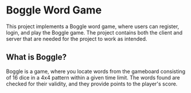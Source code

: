 # Boggle Word Game

This project implements a Boggle word game, where users can register, login, and play the Boggle game. The project contains both the client and server that are needed for the project to work as intended.

## What is Boggle?

Boggle is a game, where you locate words from the gameboard consisting of 16 dice in a 4x4 pattern within a given time limit. The words found are checked for their validity, and they provide points to the player's score. 
